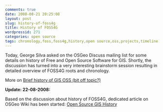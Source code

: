 ```yaml
---
comments: true
date: 2008-08-21 20:25:08
layout: post
slug: history-of-foss4g
title: History of FOSS4G
wordpressid: 271
categories: open source
tags: chronology,foss,foss4g,history,open source,oss,projects,timeline
---
```


Today, George Silva asked on the OSGeo Discuss mailing list for some details on history of Free and Open Source Software for GIS. Shortly, the discussion has turned into a very interesting brainstorm session resulting in detailed overview of FOSS4G roots and chronology.





More on [Brief history of GIS OSS (bit off topic?)](http://lists.osgeo.org/pipermail/discuss/2008-August/004120.html)





**Update: 22-08-2008:**




Based on the discussion about history of FOSS4G, dedicated article on OSGeo Wiki has been started: [Open Source GIS History](http://wiki.osgeo.org/wiki/Open_Source_GIS_History)



